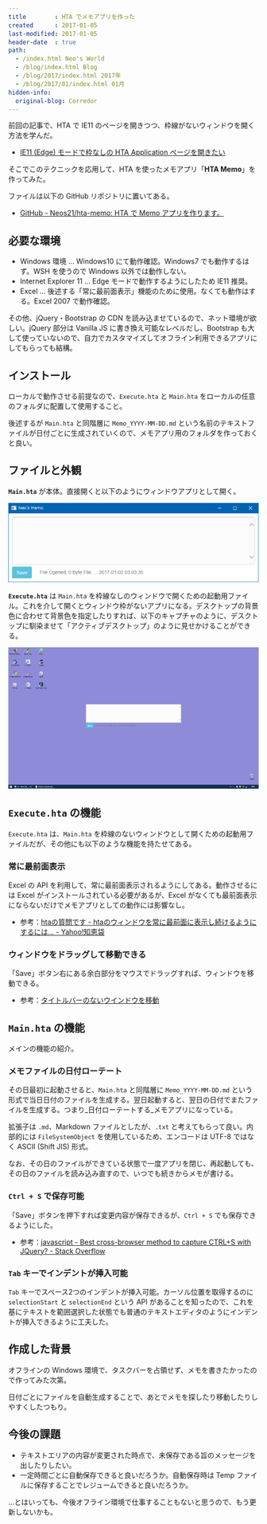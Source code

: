 ```yaml
---
title        : HTA でメモアプリを作った
created      : 2017-01-05
last-modified: 2017-01-05
header-date  : true
path:
  - /index.html Neo's World
  - /blog/index.html Blog
  - /blog/2017/index.html 2017年
  - /blog/2017/01/index.html 01月
hidden-info:
  original-blog: Corredor
---
```


前回の記事で、HTA で IE11 のページを開きつつ、枠線がないウィンドウを開く方法を学んだ。

- [IE11 (Edge) モードで枠なしの HTA Application ページを開きたい](/blog/2017/01/04-02.html)

そこでこのテクニックを応用して、HTA を使ったメモアプリ「__HTA Memo__」を作ってみた。

ファイルは以下の GitHub リポジトリに置いてある。

- [GitHub - Neos21/hta-memo: HTA で Memo アプリを作ります。](https://github.com/Neos21/hta-memo)

## 必要な環境

- Windows 環境 … Windows10 にて動作確認。Windows7 でも動作するはず。WSH を使うので Windows 以外では動作しない。
- Internet Explorer 11 … Edge モードで動作するようにしたため IE11 推奨。
- Excel … 後述する「常に最前面表示」機能のために使用。なくても動作はする。Excel 2007 で動作確認。

その他、jQuery・Bootstrap の CDN を読み込ませているので、ネット環境が欲しい。jQuery 部分は Vanilla JS に書き換え可能なレベルだし、Bootstrap も大して使っていないので、自力でカスタマイズしてオフライン利用できるアプリにしてもらっても結構。

## インストール

ローカルで動作させる前提なので、`Execute.hta` と `Main.hta` をローカルの任意のフォルダに配置して使用すること。

後述するが `Main.hta` と同階層に `Memo_YYYY-MM-DD.md` という名前のテキストファイルが日付ごとに生成されていくので、メモアプリ用のフォルダを作っておくと良い。

## ファイルと外観

__`Main.hta`__ が本体。直接開くと以下のようにウィンドウアプリとして開く。

![HTA](05-02-01.png)

__`Execute.hta`__ は `Main.hta` を枠線なしのウィンドウで開くための起動用ファイル。これを介して開くとウィンドウ枠がないアプリになる。デスクトップの背景色に合わせて背景色を指定したりすれば、以下のキャプチャのように、デスクトップに馴染ませて「アクティブデスクトップ」のように見せかけることができる。

![デスクトップに同化させる](05-02-02.png)

## `Execute.hta` の機能

`Execute.hta` は、`Main.hta` を枠線のないウィンドウとして開くための起動用ファイルだが、その他にも以下のような機能を持たせてある。

### 常に最前面表示

Excel の API を利用して、常に最前面表示されるようにしてある。動作させるには Excel がインストールされている必要があるが、Excel がなくても最前面表示にならないだけでメモアプリとしての動作には影響なし。

- 参考：[htaの質問です - htaのウィンドウを常に最前面に表示し続けるようにするには... - Yahoo!知恵袋](http://detail.chiebukuro.yahoo.co.jp/qa/question_detail/q12151482357)

### ウィンドウをドラッグして移動できる

「Save」ボタン右にある余白部分をマウスでドラッグすれば、ウィンドウを移動できる。

- 参考：[タイトルバーのないウインドウを移動](http://write-off.cside.com/scripts/hta/movewin.htm)

## `Main.hta` の機能

メインの機能の紹介。

### メモファイルの日付ローテート

その日最初に起動させると、`Main.hta` と同階層に `Memo_YYYY-MM-DD.md` という形式で当日日付のファイルを生成する。翌日起動すると、翌日の日付でまたファイルを生成する。つまり_日付ローテートする_メモアプリになっている。

拡張子は `.md`、Markdown ファイルとしたが、`.txt` と考えてもらって良い。内部的には `FileSystemObject` を使用しているため、エンコードは UTF-8 ではなく ASCII (Shift JIS) 形式。

なお、その日のファイルができている状態で一度アプリを閉じ、再起動しても、その日のファイルを読み込み直すので、いつでも続きからメモが書ける。

### `Ctrl + S` で保存可能

「Save」ボタンを押下すれば変更内容が保存できるが、`Ctrl + S` でも保存できるようにした。

- 参考：[javascript - Best cross-browser method to capture CTRL+S with JQuery? - Stack Overflow](http://stackoverflow.com/questions/93695/best-cross-browser-method-to-capture-ctrls-with-jquery)

### `Tab` キーでインデントが挿入可能

`Tab` キーでスペース2つのインデントが挿入可能。カーソル位置を取得するのに `selectionStart` と `selectionEnd` という API があることを知ったので、これを基にテキストを範囲選択した状態でも普通のテキストエディタのようにインデントが挿入できるように工夫した。

## 作成した背景

オフラインの Windows 環境で、タスクバーを占領せず、メモを書きたかったので作ってみた次第。

日付ごとにファイルを自動生成することで、あとでメモを探したり移動したりしやすくしたつもり。

## 今後の課題

- テキストエリアの内容が変更された時点で、未保存である旨のメッセージを出したりしたい。
- 一定時間ごとに自動保存できると良いだろうか。自動保存時は Temp ファイルに保存することでレジュームできると良いだろうか。

…とはいっても、今後オフライン環境で仕事することもないと思うので、もう更新しないかも。

